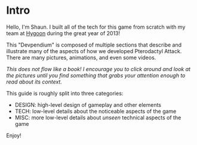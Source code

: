 # Intro

Hello, I'm Shaun.  I built all of the tech for this game from scratch with my
team at [Hygoon](http://hygoon.com) during the great year of 2013!

This "Devpendium" is composed of multiple sections that describe and illustrate
many of the aspects of how we developed Pterodactyl Attack.  There are many
pictures, animations, and even some videos.

_This does not flow like a book!  I encourage you to click around and look at
the pictures until you find something that grabs your attention enough to read
about its context._

This guide is roughly split into three categories:

- DESIGN: high-level design of gameplay and other elements
- TECH: low-level details about the noticeable aspects of the game
- MISC: more low-level details about _unseen_ technical aspects of the game

Enjoy!

